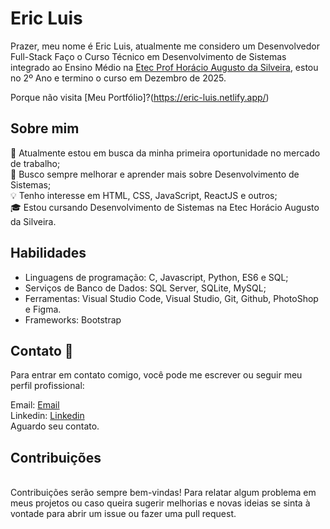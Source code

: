 <h1>Eric Luis</h1>

Prazer, meu nome é Eric Luis, atualmente me considero um Desenvolvedor Full-Stack Faço o Curso Técnico em Desenvolvimento de Sistemas integrado ao Ensino Médio na [Etec Prof Horácio Augusto da Silveira](https://etechoracio.com.br), estou no 2º Ano e termino o curso em Dezembro de 2025.

Porque não visita [Meu Portfólio]?(https://eric-luis.netlify.app/)


<h2>Sobre mim</h2>

🔭 Atualmente estou em busca da minha primeira oportunidade no mercado de trabalho;<br>
🌱 Busco sempre melhorar e aprender mais sobre Desenvolvimento de Sistemas;<br>
💡 Tenho interesse em HTML, CSS, JavaScript, ReactJS e outros;<br>
🎓 Estou cursando Desenvolvimento de Sistemas na Etec Horácio Augusto da Silveira.<br>

<h2>Habilidades</h2>
<ul>
<li>Linguagens de programação: C, Javascript, Python, ES6 e SQL;<br></li>
<li>Serviços de Banco de Dados: SQL Server, SQLite, MySQL;<br></li>
<li>Ferramentas: Visual Studio Code, Visual Studio, Git, Github, PhotoShop e Figma.<br></li>
<li>Frameworks: Bootstrap</li>
</ul>

<h2>Contato 📩</h2>
Para entrar em contato comigo, você pode me escrever ou seguir meu perfil profissional:<br>

Email: <a href="ericluismauricio@gmail.com">Email</a><br>
Linkedin: <a href="https://www.linkedin.com/in/eric-luis-da-silva-mauricio-142624279/">Linkedin</a><br>
Aguardo seu contato.<br>

<h2>Contribuições</h2>
<br>
Contribuições serão sempre bem-vindas! Para relatar algum problema em meus projetos ou caso queira sugerir melhorias e novas ideias se sinta à vontade para abrir um issue ou fazer uma pull request.

